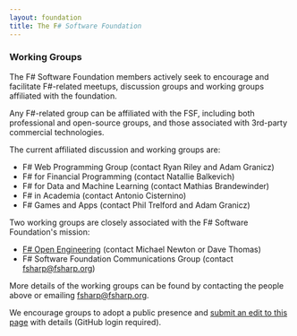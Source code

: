 ```yaml
---
layout: foundation
title: The F# Software Foundation
---
```


### Working Groups

The F# Software Foundation members actively seek to encourage and facilitate F#-related meetups,
discussion groups and working groups affiliated with the foundation. 

Any F#-related group can be affiliated with the FSF, including both professional and open-source groups,
and those associated with 3rd-party commercial technologies.

The current affiliated discussion and working groups are:

 * F# Web Programming Group (contact Ryan Riley and Adam Granicz)
 * F# for Financial Programming (contact Natallie Balkevich)
 * F# for Data and Machine Learning (contact Mathias Brandewinder)
 * F# in Academia (contact Antonio Cisternino)
 * F# Games and Apps (contact Phil Trelford and Adam Granicz)

Two working groups are closely associated with the F# Software Foundation's mission:

 * [F# Open Engineering](https://fsharp.github.com) (contact Michael Newton or Dave Thomas)  
 * F# Software Foundation Communications Group (contact fsharp@fsharp.org)

More details of the working groups can be found by contacting the people above or 
emailing fsharp@fsharp.org. 

We encourage groups to adopt a public presence and [submit an edit to this page](https://github.com/fsharp/fsfoundation/edit/gh-pages/working-groups/index.md) with details (GitHub login required).
